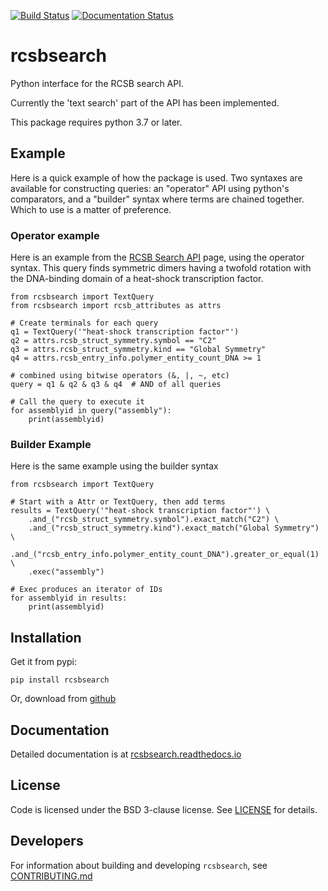 [![Build Status](https://travis-ci.org/sbliven/rcsbsearch.svg?branch=master)](https://travis-ci.org/sbliven/rcsbsearch)
[![Documentation Status](https://readthedocs.org/projects/rcsbsearch/badge/?version=latest)](https://rcsbsearch.readthedocs.io/en/latest/?badge=latest)

# rcsbsearch

Python interface for the RCSB search API.

Currently the 'text search' part of the API has been implemented.

This package requires python 3.7 or later.

## Example

Here is a quick example of how the package is used. Two syntaxes are available for
constructing queries: an "operator" API using python's comparators, and a "builder"
syntax where terms are chained together. Which to use is a matter of preference.

### Operator example

Here is an example from the [RCSB Search
API](http://search.rcsb.org/#search-example-1) page, using the operator syntax. This
query finds symmetric dimers having a twofold rotation with the DNA-binding domain of
a heat-shock transcription factor.

    from rcsbsearch import TextQuery
    from rcsbsearch import rcsb_attributes as attrs

    # Create terminals for each query
    q1 = TextQuery('"heat-shock transcription factor"')
    q2 = attrs.rcsb_struct_symmetry.symbol == "C2"
    q3 = attrs.rcsb_struct_symmetry.kind == "Global Symmetry"
    q4 = attrs.rcsb_entry_info.polymer_entity_count_DNA >= 1

    # combined using bitwise operators (&, |, ~, etc)
    query = q1 & q2 & q3 & q4  # AND of all queries

    # Call the query to execute it
    for assemblyid in query("assembly"):
        print(assemblyid)

### Builder Example

Here is the same example using the builder syntax

    from rcsbsearch import TextQuery

    # Start with a Attr or TextQuery, then add terms
    results = TextQuery('"heat-shock transcription factor"') \
        .and_("rcsb_struct_symmetry.symbol").exact_match("C2") \
        .and_("rcsb_struct_symmetry.kind").exact_match("Global Symmetry") \
        .and_("rcsb_entry_info.polymer_entity_count_DNA").greater_or_equal(1) \
        .exec("assembly")

    # Exec produces an iterator of IDs
    for assemblyid in results:
        print(assemblyid)

## Installation

Get it from pypi:

    pip install rcsbsearch

Or, download from [github](https://github.com/sbliven/rcsbsearch)

## Documentation

Detailed documentation is at [rcsbsearch.readthedocs.io](https://rcsbsearch.readthedocs.io/en/latest/)

## License

Code is licensed under the BSD 3-clause license. See [LICENSE](LICENSE) for details.

## Developers

For information about building and developing `rcsbsearch`, see
[CONTRIBUTING.md](CONTRIBUTING.md)
